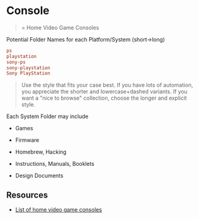 # Console

> = Home Video Game Consoles

Potential Folder Names for each Platform/System (short→long)

```ini
ps
playstation
sony-ps
sony-playstation
Sony PlayStation
```

> Use the style that fits your case best. If you have lots of automation, you appreciate the shorter and lowercase+dashed variants. If you want a "nice to browse" collection, choose the longer and explicit style.

Each System Folder may include

- Games

- Firmware
- Homebrew, Hacking
- Instructions, Manuals, Booklets
- Design Documents

## Resources

- [List of home video game consoles](https://en.wikipedia.org/wiki/List_of_home_video_game_consoles)

